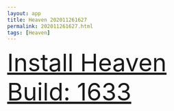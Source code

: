 ```yaml
---
layout: app
title: Heaven 202011261627
permalink: 202011261627.html
tags: [Heaven]
---
```

<div class="pure-g">
    <div class="pure-u-1-1" style="font-size: 4em">
        <a class="pure-button-primary" href="itms-services://?action=download-manifest&url=https%3A%2F%2Flitsungyisigono.github.io%2FTestScript%2Fmanifests%2F202011261627.plist"><i class="fa fa-download" aria-hidden="true"></i>Install Heaven Build: 1633</a>
    </div>
</div>